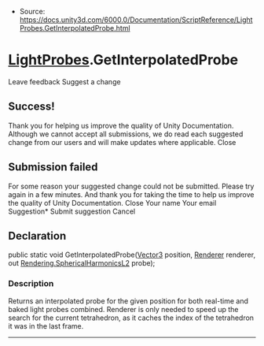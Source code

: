 * Source: https://docs.unity3d.com/6000.0/Documentation/ScriptReference/LightProbes.GetInterpolatedProbe.html

#  [LightProbes](https://docs.unity3d.com/6000.0/Documentation/ScriptReference/LightProbes.html).GetInterpolatedProbe
Leave feedback
Suggest a change
## Success!
Thank you for helping us improve the quality of Unity Documentation. Although we cannot accept all submissions, we do read each suggested change from our users and will make updates where applicable.
Close
## Submission failed
For some reason your suggested change could not be submitted. Please <a>try again</a> in a few minutes. And thank you for taking the time to help us improve the quality of Unity Documentation.
Close
Your name Your email Suggestion* Submit suggestion
Cancel
## Declaration
public static void GetInterpolatedProbe([Vector3](https://docs.unity3d.com/6000.0/Documentation/ScriptReference/Vector3.html) position, [Renderer](https://docs.unity3d.com/6000.0/Documentation/ScriptReference/Renderer.html) renderer, out [Rendering.SphericalHarmonicsL2](https://docs.unity3d.com/6000.0/Documentation/ScriptReference/Rendering.SphericalHarmonicsL2.html) probe); 
### Description
Returns an interpolated probe for the given position for both real-time and baked light probes combined.
Renderer is only needed to speed up the search for the current tetrahedron, as it caches the index of the tetrahedron it was in the last frame.
* * *
